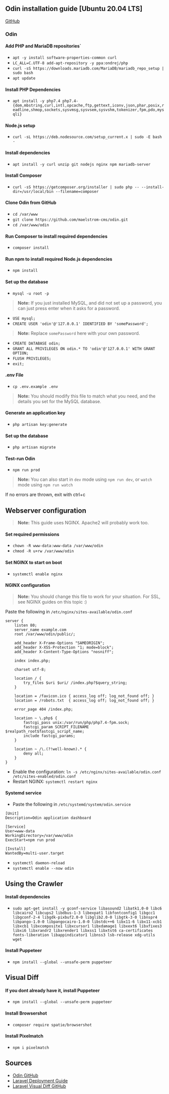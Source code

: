 ## Odin installation guide [Ubuntu 20.04 LTS]
[GitHub](https://github.com/maelstrom-cms/odin)

### Odin
#### Add PHP and MariaDB repositories`
- `apt -y install software-properties-common curl`
- `LC_ALL=C.UTF-8 add-apt-repository -y ppa:ondrej/php`
- `curl -sS https://downloads.mariadb.com/MariaDB/mariadb_repo_setup | sudo bash`
- `apt update`

#### Install PHP Dependencies
- `apt install -y php7.4 php7.4-{dom,mbstring,curl,intl,opcache,ftp,gettext,iconv,json,phar,posix,readline,shmop,sockets,sysvmsg,sysvsem,sysvshm,tokenizer,fpm,pdo,mysqli}`

#### Node.js setup
- `curl -sL https://deb.nodesource.com/setup_current.x | sudo -E bash -`

#### Install dependencies
- `apt install -y curl unzip git nodejs nginx npm mariadb-server`

#### Install Composer
- `curl -sS https://getcomposer.org/installer | sudo php -- --install-dir=/usr/local/bin --filename=composer`

#### Clone Odin from GitHub
- `cd /var/www`
- `git clone https://github.com/maelstrom-cms/odin.git`
- `cd /var/www/odin`

#### Run Composer to install required dependencies
- `composer install`

#### Run npm to install required Node.js dependencies
- `npm install`

#### Set up the database
- `mysql -u root -p`

> **Note:** If you just installed MySQL, and did not set up a password, you can just press enter when it asks for a password.

- `USE mysql;`
- `CREATE USER 'odin'@'127.0.0.1' IDENTIFIED BY 'somePassword';`

> **Note:** Replace `somePassword` here with your own password.

- `CREATE DATABASE odin;`
- `GRANT ALL PRIVILEGES ON odin.* TO 'odin'@'127.0.0.1' WITH GRANT OPTION;`
- `FLUSH PRIVILEGES;`
- `exit;`

#### .env File
- `cp .env.example .env`

> **Note:** You should modify this file to match what you need, and the details you set for the MySQL database.

#### Generate an application key
- `php artisan key:generate`

#### Set up the database
- `php artisan migrate`

#### Test-run Odin
- `npm run prod`

> **Note:** You can also start in `dev` mode using `npm run dev`, or `watch` mode using `npm run watch`

If no errors are thrown, exit with ctrl+c

## Webserver configuration

> **Note:** This guide uses NGINX. Apache2 will probably work too.

#### Set required permissions
- `chown -R www-data:www-data /var/www/odin`
- `chmod -R u+rw /var/www/odin`

#### Set NGINX to start on boot
- `systemctl enable nginx`

#### NGINX configuration


> **Note:** You should change this file to work for your situation. For SSL, see NGINX guides on this topic :)  

Paste the following in `/etc/nginx/sites-available/odin.conf`

```
server {
    listen 80;
    server_name example.com
    root /var/www/odin/public/;

    add_header X-Frame-Options "SAMEORIGIN";
    add_header X-XSS-Protection "1; mode=block";
    add_header X-Content-Type-Options "nosniff";

    index index.php;

    charset utf-8;

    location / {
        try_files $uri $uri/ /index.php?$query_string;
    }

    location = /favicon.ico { access_log off; log_not_found off; }
    location = /robots.txt  { access_log off; log_not_found off; }

    error_page 404 /index.php;

    location ~ \.php$ {
        fastcgi_pass unix:/var/run/php/php7.4-fpm.sock;
        fastcgi_param SCRIPT_FILENAME $realpath_root$fastcgi_script_name;
        include fastcgi_params;
    }

    location ~ /\.(?!well-known).* {
        deny all;
    }
}

```
- Enable the configuration: `ln -s /etc/nginx/sites-available/odin.conf /etc/sites-enabled/odin.conf`
- Restart NGINX: `systemctl restart nginx`

#### Systemd service
- Paste the following in `/etc/systemd/system/odin.service`

```
[Unit]
Description=Odin application dashboard

[Service]
User=www-data
WorkingDirectory=/var/www/odin
ExecStart=npm run prod

[Install]
WantedBy=multi-user.target
```

- `systemctl daemon-reload`
- `systemctl enable --now odin`

## Using the Crawler

#### Install dependencies
- `sudo apt-get install -y gconf-service libasound2 libatk1.0-0 libc6 libcairo2 libcups2 libdbus-1-3 libexpat1 libfontconfig1 libgcc1 libgconf-2-4 libgdk-pixbuf2.0-0 libglib2.0-0 libgtk-3-0 libnspr4 libpango-1.0-0 libpangocairo-1.0-0 libstdc++6 libx11-6 libx11-xcb1 libxcb1 libxcomposite1 libxcursor1 libxdamage1 libxext6 libxfixes3 libxi6 libxrandr2 libxrender1 libxss1 libxtst6 ca-certificates fonts-liberation libappindicator1 libnss3 lsb-release xdg-utils wget`

#### Install Puppeteer
- `npm install --global --unsafe-perm puppeteer`

## Visual Diff

#### If you dont already have it, install Puppeteer
- `npm install --global --unsafe-perm puppeteer`

#### Install Browsershot
- `composer require spatie/browsershot`

#### Install Pixelmatch
- `npm i pixelmatch`

## Sources
- [Odin GitHub](https://github.com/maelstrom-cms/odin)
- [Laravel Deployment Guide](https://laravel.com/docs/8.x/deployment)
- [Laravel Visual Diff GitHub](https://github.com/QortexDevs/laravel-visual-diff)